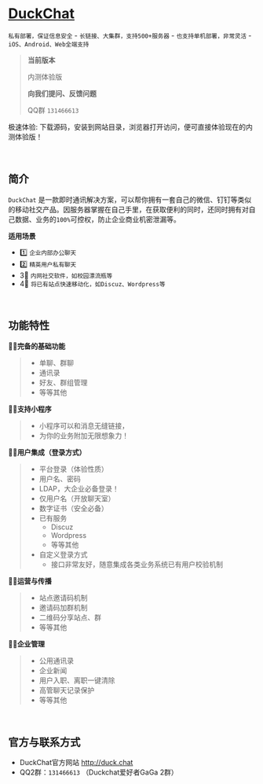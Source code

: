 # [DuckChat](http://duck.chat)

`私有部署，保证信息安全` - `长链接、大集群，支持500+服务器` - `也支持单机部署，非常灵活` - `iOS、Android、Web全端支持`

> **当前版本**
>
> 内测体验版
>
> **向我们提问、反馈问题**
>
> QQ群 `131466613`

极速体验: 下载源码，安装到网站目录，浏览器打开访问，便可直接体验现在的内测体验版！

<br />

## 简介

`DuckChat` 是一款即时通讯解决方案，可以帮你拥有一套自己的微信、钉钉等类似的移动社交产品。因服务器掌握在自己手里，在获取便利的同时，还同时拥有对自己数据、业务的`100%`可控权，防止企业商业机密泄漏等。

**适用场景**

- 1️⃣ `企业内部办公聊天`
- 2️⃣ `精英用户私有聊天`
- 3⃣️ `内网社交软件，如校园漂流瓶等`
- 4⃣️ `将已有站点快速移动化，如Discuz、Wordpress等`


<br />

## 功能特性

**🤩🤩完备的基础功能**
    
> - 单聊、群聊
> - 通讯录
> - 好友、群组管理
> - 等等其他

**🤩🤩支持小程序**
    
> - 小程序可以和消息无缝链接，
> - 为你的业务附加无限想象力！

**🤩🤩用户集成（登录方式）**

> - 平台登录（体验性质）
> - 用户名、密码
> - LDAP，大企业必备登录！
> - 仅用户名（开放聊天室）
> - 数字证书（安全必备）
> - 已有服务
>     - Discuz
>     - Wordpress
>     - 等等其他
> - 自定义登录方式
>     - 接口非常友好，随意集成各类业务系统已有用户校验机制

**🤩🤩运营与传播**

> - 站点邀请码机制
> - 邀请码加群机制
> - 二维码分享站点、群
> - 等等其他

**🤩🤩企业管理**

> - 公用通讯录
> - 企业新闻
> - 用户入职、离职一键清除
> - 高管聊天记录保护
> - 等等其他
 

<br />


## 官方与联系方式

- DuckChat官方网站 http://duck.chat
- QQ2群：`131466613` （Duckchat爱好者GaGa 2群）
